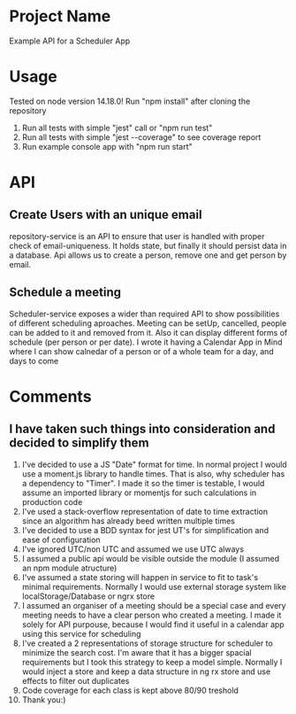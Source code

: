 # Project Name

Example API for a Scheduler App

# Usage

Tested on node version 14.18.0!
Run "npm install" after cloning the repository

1. Run all tests with simple "jest" call or "npm run test" 
2. Run all tests with simple "jest --coverage" to see coverage report 
3. Run example console app with "npm run start"


# API

## Create Users with an unique email
repository-service is an API to ensure that user is handled with proper check of email-uniqueness.
It holds state, but finally it should persist data in a database.
Api allows us to create a person, remove one and get person by email.


## Schedule a meeting
Scheduler-service exposes a wider than required API to show possibilities of different scheduling aproaches.
Meeting can be setUp, cancelled, people can be added to it and removed from it. Also it can display different forms of schedule 
(per person or per date). I wrote it having a Calendar App in Mind where I can show calnedar of a person or of a whole team for a day, and days to come

# Comments

## I have taken such things into consideration and decided to simplify them

1. I've decided to use a JS "Date" format for time. In normal project I would use a moment.js library to handle times. That is also, why scheduler has a dependency to "Timer". I made it so the timer is testable, I would assume an imported library or momentjs for such calculations in production code
2. I've used a stack-overflow representation of date to time extraction since an algorithm has already beed written multiple times
3. I've decided to use a BDD syntax for jest UT's for simplification and ease of configuration
4. I've ignored UTC/non UTC and assumed we use UTC always
5. I assumed a public api would be visible outside the module (I assumed an npm module atructure)
6. I've assumed a state storing will happen in service to fit to task's minimal requirements. Normally I would use external storage system like localStorage/Database or ngrx store
7. I assumed an organiser of a meeting should be a special case and every meeting needs to have a clear person who created a meeting. I made it solely for API purpouse, because I would find it useful in a calendar app using this service for scheduling
8. I've created a 2 representations of storage structure for scheduler to minimize the search cost. I'm aware that it has a bigger spacial requirements but I took this strategy to keep a model simple. Normally I would inject a store and keep a data structure in ng rx store and use effects to filter out duplicates
9. Code coverage for each class is kept above 80/90 treshold
10. Thank you:)


